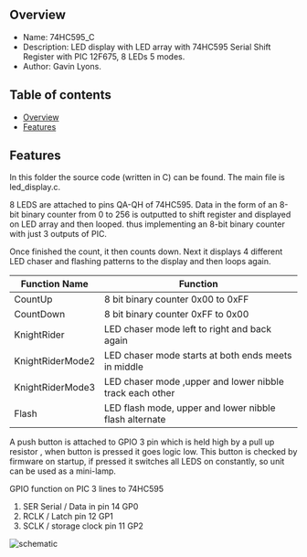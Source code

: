 
Overview
--------------------------------------------
* Name: 74HC595_C
* Description: LED display with LED array with 74HC595 Serial Shift 
  Register with PIC 12F675, 8 LEDs 5 modes.
* Author: Gavin Lyons.

Table of contents
---------------------------

  * [Overview](#overview)
  * [Features](#features)

Features
----------------------

In this folder the source code (written in C) can be found.
The main file is led_display.c. 

8 LEDS are attached to pins QA-QH of 74HC595. Data in the form of 
an 8-bit binary counter from 0 to 256 is outputted to shift register
and displayed on LED array and then looped. thus implementing an 8-bit 
binary counter with just 3 outputs of PIC. 

Once finished the count, it then counts down.
Next it displays 4 different LED chaser and flashing patterns to the display
and then loops again. 

| Function Name | Function |
| --- | ---|
| CountUp | 8 bit binary counter 0x00 to 0xFF | 
| CountDown | 8 bit binary counter 0xFF to 0x00 | 
| KnightRider | LED chaser mode left to right and back again | 
|  KnightRiderMode2 | LED chaser mode starts at both ends meets in middle | 
|  KnightRiderMode3 | LED chaser mode ,upper and lower nibble track each other  | 
|  Flash | LED flash mode, upper and lower nibble flash alternate | 

A push button is attached to GPIO 3 pin   which is held 
high by a pull up resistor , when button is pressed it goes logic low.
This button is checked by firmware on startup, if pressed it switches all LEDS
on constantly, so unit can be used as a mini-lamp.

GPIO function on PIC 3 lines to 74HC595

1. SER Serial / Data in pin 14   GP0
2. RCLK / Latch pin 12  GP1
3. SCLK / storage clock pin 11  GP2

![schematic ](https://github.com/gavinlyonsrepo/pic_12F675_projects/blob/master/images/shift.png)
